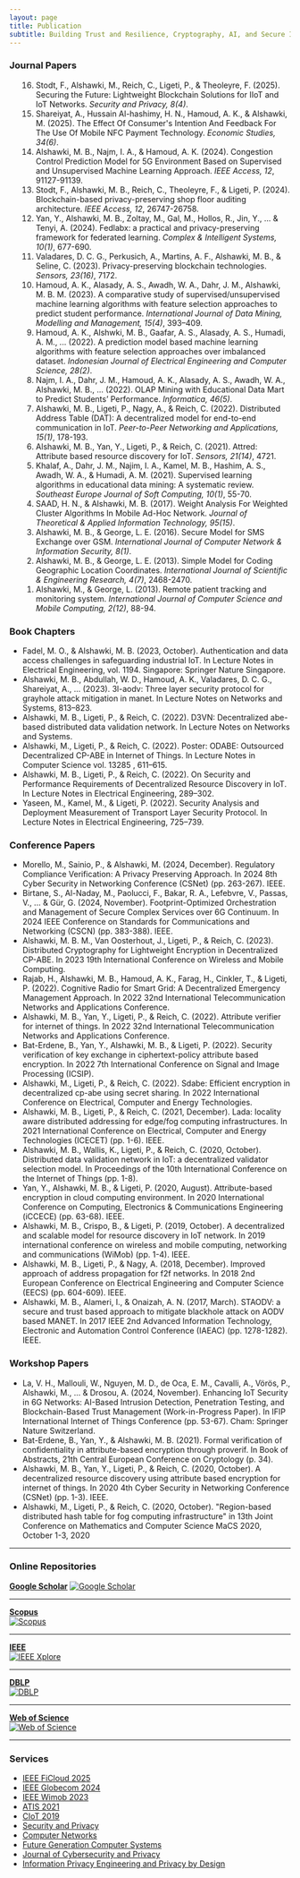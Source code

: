 ```yaml
---
layout: page
title: Publication
subtitle: Building Trust and Resilience, Cryptography, AI, and Secure Infrastructures
---
```


### Journal Papers
<ol class="bracketed" start="16" reversed>
    <ol class="bracketed" start="16" reversed>
    <li data-letter="J">Stodt, F., Alshawki, M., Reich, C., Ligeti, P., & Theoleyre, F. (2025). Securing the Future: Lightweight Blockchain Solutions for IIoT and IoT Networks. <i>Security and Privacy, 8(4)</i>.</li>
    <li data-letter="J">Shareiyat, A., Hussain Al-hashimy, H. N., Hamoud, A. K., & Alshawki, M. (2025). The Effect Of Consumer's Intention And Feedback For The Use Of Mobile NFC Payment Technology. <i>Economic Studies, 34(6)</i>.</li>
    <li data-letter="J">Alshawki, M. B., Najm, I. A., & Hamoud, A. K. (2024). Congestion Control Prediction Model for 5G Environment Based on Supervised and Unsupervised Machine Learning Approach. <i>IEEE Access, 12</i>, 91127-91139.</li>
    <li data-letter="J">Stodt, F., Alshawki, M. B., Reich, C., Theoleyre, F., & Ligeti, P. (2024). Blockchain-based privacy-preserving shop floor auditing architecture. <i>IEEE Access, 12</i>, 26747-26758.</li>
    <li data-letter="J">Yan, Y., Alshawki, M. B., Zoltay, M., Gal, M., Hollos, R., Jin, Y., ... & Tenyi, A. (2024). Fedlabx: a practical and privacy-preserving framework for federated learning. <i>Complex & Intelligent Systems, 10(1)</i>, 677-690.</li>
    <li data-letter="J">Valadares, D. C. G., Perkusich, A., Martins, A. F., Alshawki, M. B., & Seline, C. (2023). Privacy-preserving blockchain technologies. <i>Sensors, 23(16)</i>, 7172.</li>
    <li data-letter="J">Hamoud, A. K., Alasady, A. S., Awadh, W. A., Dahr, J. M., Alshawki, M. B. M. (2023). A comparative study of supervised/unsupervised machine learning algorithms with feature selection approaches to predict student performance. <i>International Journal of Data Mining, Modelling and Management, 15(4)</i>, 393–409.</li>
    <li data-letter="J">Hamoud, A. K., Alshwki, M. B., Gaafar, A. S., Alasady, A. S., Humadi, A. M., ... (2022). A prediction model based machine learning algorithms with feature selection approaches over imbalanced dataset. <i>Indonesian Journal of Electrical Engineering and Computer Science, 28(2)</i>.</li>
    <li data-letter="J">Najm, I. A., Dahr, J. M., Hamoud, A. K., Alasady, A. S., Awadh, W. A., Alshawki, M. B., ... (2022). OLAP Mining with Educational Data Mart to Predict Students’ Performance. <i>Informatica, 46(5)</i>.</li>
    <li data-letter="J">Alshawki, M. B., Ligeti, P., Nagy, A., & Reich, C. (2022). Distributed Address Table (DAT): A decentralized model for end-to-end communication in IoT. <i>Peer-to-Peer Networking and Applications, 15(1)</i>, 178-193.</li>
    <li data-letter="J">Alshawki, M. B., Yan, Y., Ligeti, P., & Reich, C. (2021). Attred: Attribute based resource discovery for IoT. <i>Sensors, 21(14)</i>, 4721.</li>
    <li data-letter="J">Khalaf, A., Dahr, J. M., Najim, I. A., Kamel, M. B., Hashim, A. S., Awadh, W. A., & Humadi, A. M. (2021). Supervised learning algorithms in educational data mining: A systematic review. <i>Southeast Europe Journal of Soft Computing, 10(1)</i>, 55-70.</li>
    <li data-letter="J">SAAD, H. N., & Alshawki, M. B. (2017). Weight Analysis For Weighted Cluster Algorithms In Mobile Ad-Hoc Network. <i>Journal of Theoretical & Applied Information Technology, 95(15)</i>.</li>
    <li data-letter="J">Alshawki, M. B., & George, L. E. (2016). Secure Model for SMS Exchange over GSM. <i>International Journal of Computer Network & Information Security, 8(1)</i>.</li>
    <li data-letter="J">Alshawki, M. B., & George, L. E. (2013). Simple Model for Coding Geographic Location Coordinates. <i>International Journal of Scientific & Engineering Research, 4(7)</i>, 2468-2470.</li>
    <li data-letter="J">Alshawki, M., & George, L. (2013). Remote patient tracking and monitoring system. <i>International Journal of Computer Science and Mobile Computing, 2(12)</i>, 88-94.</li>
</ol>
</ol>

### Book Chapters
- Fadel, M. O., & Alshawki, M. B. (2023, October). Authentication and data access challenges in safeguarding industrial IoT. In Lecture Notes in Electrical Engineering, vol. 1194. Singapore: Springer Nature Singapore.
- Alshawki, M. B., Abdullah, W. D., Hamoud, A. K., Valadares, D. C. G., Shareiyat, A., ... (2023). 3l-aodv: Three layer security protocol for grayhole attack mitigation in manet. In Lecture Notes on Networks and Systems, 813–823.
- Alshawki, M. B., Ligeti, P., & Reich, C. (2022). D3VN: Decentralized abe-based distributed data validation network. In Lecture Notes on Networks and Systems.
- Alshawki, M., Ligeti, P., & Reich, C. (2022). Poster: ODABE: Outsourced Decentralized CP-ABE in Internet of Things. In Lecture Notes in Computer Science vol. 13285 , 611–615.
- Alshawki, M. B., Ligeti, P., & Reich, C. (2022). On Security and Performance Requirements of Decentralized Resource Discovery in IoT. In Lecture Notes in Electrical Engineering, 289–302.
- Yaseen, M., Kamel, M., & Ligeti, P. (2022). Security Analysis and Deployment Measurement of Transport Layer Security Protocol. In Lecture Notes in Electrical Engineering, 725–739.


### Conference Papers
- Morello, M., Sainio, P., & Alshawki, M. (2024, December). Regulatory Compliance Verification: A Privacy Preserving Approach. In 2024 8th Cyber Security in Networking Conference (CSNet) (pp. 263-267). IEEE.
- Birtane, S., Al-Naday, M., Paolucci, F., Bakar, R. A., Lefebvre, V., Passas, V., ... & Gür, G. (2024, November). Footprint-Optimized Orchestration and Management of Secure Complex Services over 6G Continuum. In 2024 IEEE Conference on Standards for Communications and Networking (CSCN) (pp. 383-388). IEEE.
- Alshawki, M. B. M., Van Oosterhout, J., Ligeti, P., & Reich, C. (2023). Distributed Cryptography for Lightweight Encryption in Decentralized CP-ABE. In 2023 19th International Conference on Wireless and Mobile Computing.
- Rajab, H., Alshawki, M. B., Hamoud, A. K., Farag, H., Cinkler, T., & Ligeti, P. (2022). Cognitive Radio for Smart Grid: A Decentralized Emergency Management Approach. In 2022 32nd International Telecommunication Networks and Applications Conference.
- Alshawki, M. B., Yan, Y., Ligeti, P., & Reich, C. (2022). Attribute verifier for internet of things. In 2022 32nd International Telecommunication Networks and Applications Conference.
- Bat-Erdene, B., Yan, Y., Alshawki, M. B., & Ligeti, P. (2022). Security verification of key exchange in ciphertext-policy attribute based encryption. In 2022 7th International Conference on Signal and Image Processing (ICSIP).
- Alshawki, M., Ligeti, P., & Reich, C. (2022). Sdabe: Efficient encryption in decentralized cp-abe using secret sharing. In 2022 International Conference on Electrical, Computer and Energy Technologies.
- Alshawki, M. B., Ligeti, P., & Reich, C. (2021, December). Lada: locality aware distributed addressing for edge/fog computing infrastructures. In 2021 International Conference on Electrical, Computer and Energy Technologies (ICECET) (pp. 1-6). IEEE.
- Alshawki, M. B., Wallis, K., Ligeti, P., & Reich, C. (2020, October). Distributed data validation network in IoT: a decentralized validator selection model. In Proceedings of the 10th International Conference on the Internet of Things (pp. 1-8).
- Yan, Y., Alshawki, M. B., & Ligeti, P. (2020, August). Attribute-based encryption in cloud computing environment. In 2020 International Conference on Computing, Electronics & Communications Engineering (iCCECE) (pp. 63-68). IEEE.
- Alshawki, M. B., Crispo, B., & Ligeti, P. (2019, October). A decentralized and scalable model for resource discovery in IoT network. In 2019 international conference on wireless and mobile computing, networking and communications (WiMob) (pp. 1-4). IEEE.
- Alshawki, M. B., Ligeti, P., & Nagy, A. (2018, December). Improved approach of address propagation for f2f networks. In 2018 2nd European Conference on Electrical Engineering and Computer Science (EECS) (pp. 604-609). IEEE.
- Alshawki, M. B., Alameri, I., & Onaizah, A. N. (2017, March). STAODV: a secure and trust based approach to mitigate blackhole attack on AODV based MANET. In 2017 IEEE 2nd Advanced Information Technology, Electronic and Automation Control Conference (IAEAC) (pp. 1278-1282). IEEE.

### Workshop Papers
- La, V. H., Mallouli, W., Nguyen, M. D., de Oca, E. M., Cavalli, A., Vörös, P., Alshawki, M., ... & Drosou, A. (2024, November). Enhancing IoT Security in 6G Networks: AI-Based Intrusion Detection, Penetration Testing, and Blockchain-Based Trust Management (Work-in-Progress Paper). In IFIP International Internet of Things Conference (pp. 53-67). Cham: Springer Nature Switzerland.
- Bat-Erdene, B., Yan, Y., & Alshawki, M. B. (2021). Formal verification of confidentiality in attribute-based encryption through proverif. In Book of Abstracts, 21th Central European Conference on Cryptology (p. 34).
- Alshawki, M. B., Yan, Y., Ligeti, P., & Reich, C. (2020, October). A decentralized resource discovery using attribute based encryption for internet of things. In 2020 4th Cyber Security in Networking Conference (CSNet) (pp. 1-3). IEEE.
- Alshawki, M., Ligeti, P., & Reich, C. (2020, October). "Region-based distributed hash table for fog computing infrastructure" in 13th Joint Conference on Mathematics and Computer Science MaCS 2020, October 1-3, 2020

---


### Online Repositories

[**Google Scholar**](https://scholar.google.com/citations?hl=en&user=fg0AuD8AAAAJ) 
<a href="https://scholar.google.com/citations?hl=en&user=fg0AuD8AAAAJ" target="_blank">
  <img src="/assets/img/gs.jpg" alt="Google Scholar">
</a> 

---

  
[**Scopus**](https://www.scopus.com/authid/detail.uri?authorId=57195277220)  
<a href="https://www.scopus.com/authid/detail.uri?authorId=57195277220" target="_blank">
  <img src="/assets/img/sc.png" alt="Scopus">
</a>
 
---

  
[**IEEE**](https://ieeexplore.ieee.org/author/893347168306437)  
<a href="https://ieeexplore.ieee.org/author/893347168306437" target="_blank">
  <img src="/assets/img/ieee.png" alt="IEEE Xplore">
</a> 

---

[**DBLP**](https://dblp.org/pid/400/1551.html)  
<a href="https://dblp.org/pid/400/1551.html" target="_blank">
  <img src="/assets/img/DBLP.png" alt="DBLP">
</a> 

---

[**Web of Science**](https://www.webofscience.com/wos/author/record/C-7051-2018)  
<a href="https://www.webofscience.com/wos/author/record/C-7051-2018" target="_blank">
  <img src="/assets/img/clarivate-web-of-science.png" alt="Web of Science">
</a> 

---


### Services
- <a href="https://ficloud.org/2025/" target="_blank">IEEE FiCloud 2025</a>
- <a href="https://globecom2024.ieee-globecom.org/" target="_blank">IEEE Globecom 2024</a>
- <a href="http://www.wimob.org/wimob2023/" target="_blank">IEEE Wimob 2023</a>
- <a href="https://www.atis2021.conferences.academy/" target="_blank">ATIS 2021</a>
- [CIoT 2019]()
- <a href="https://onlinelibrary.wiley.com/journal/24756725" target="_blank">Security and Privacy</a>
- <a href="https://www.sciencedirect.com/journal/computer-networks" target="_blank">Computer Networks</a>
- <a href="https://www.sciencedirect.com/journal/future-generation-computer-systems" target="_blank">Future Generation Computer Systems</a>
- <a href="https://www.mdpi.com/journal/jcp" target="_blank">Journal of Cybersecurity and Privacy</a>
- <a href="https://www.pearson.com/en-us/subject-catalog/p/information-privacy-engineering-and-privacy-by-design/P200000007406/9780137582341" target="_blank">Information Privacy Engineering and Privacy by Design</a>